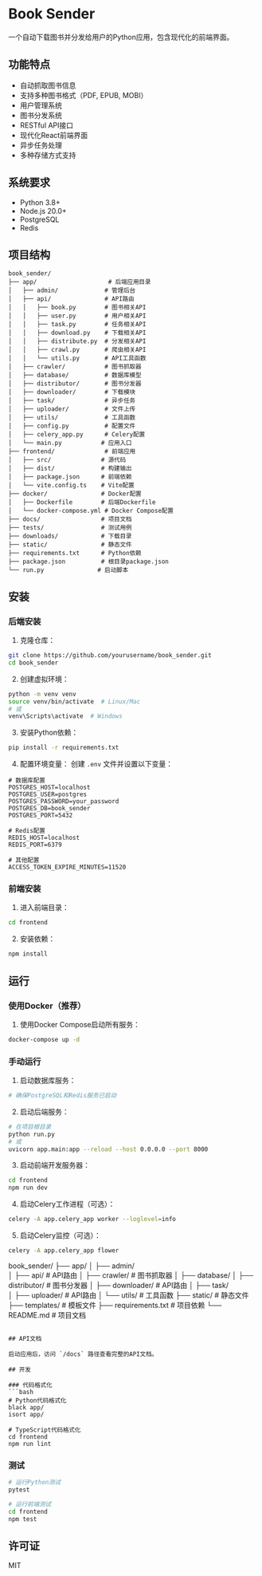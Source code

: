 # Book Sender

一个自动下载图书并分发给用户的Python应用，包含现代化的前端界面。

## 功能特点

- 自动抓取图书信息
- 支持多种图书格式（PDF, EPUB, MOBI）
- 用户管理系统
- 图书分发系统
- RESTful API接口
- 现代化React前端界面
- 异步任务处理
- 多种存储方式支持

## 系统要求

- Python 3.8+
- Node.js 20.0+
- PostgreSQL
- Redis

## 项目结构

```
book_sender/
├── app/                    # 后端应用目录
│   ├── admin/             # 管理后台
│   ├── api/               # API路由
│   │   ├── book.py        # 图书相关API
│   │   ├── user.py        # 用户相关API
│   │   ├── task.py        # 任务相关API
│   │   ├── download.py    # 下载相关API
│   │   ├── distribute.py  # 分发相关API
│   │   ├── crawl.py       # 爬虫相关API
│   │   └── utils.py       # API工具函数
│   ├── crawler/           # 图书抓取器
│   ├── database/          # 数据库模型
│   ├── distributor/       # 图书分发器
│   ├── downloader/        # 下载模块
│   ├── task/              # 异步任务
│   ├── uploader/          # 文件上传
│   ├── utils/             # 工具函数
│   ├── config.py          # 配置文件
│   ├── celery_app.py      # Celery配置
│   └── main.py           # 应用入口
├── frontend/              # 前端应用
│   ├── src/              # 源代码
│   ├── dist/             # 构建输出
│   ├── package.json      # 前端依赖
│   └── vite.config.ts    # Vite配置
├── docker/               # Docker配置
│   ├── Dockerfile        # 后端Dockerfile
│   └── docker-compose.yml # Docker Compose配置
├── docs/                 # 项目文档
├── tests/                # 测试用例
├── downloads/            # 下载目录
├── static/               # 静态文件
├── requirements.txt      # Python依赖
├── package.json          # 根目录package.json
└── run.py               # 启动脚本
```

## 安装

### 后端安装

1. 克隆仓库：
```bash
git clone https://github.com/yourusername/book_sender.git
cd book_sender
```

2. 创建虚拟环境：
```bash
python -m venv venv
source venv/bin/activate  # Linux/Mac
# 或
venv\Scripts\activate  # Windows
```

3. 安装Python依赖：
```bash
pip install -r requirements.txt
```

4. 配置环境变量：
创建 `.env` 文件并设置以下变量：
```env
# 数据库配置
POSTGRES_HOST=localhost
POSTGRES_USER=postgres
POSTGRES_PASSWORD=your_password
POSTGRES_DB=book_sender
POSTGRES_PORT=5432

# Redis配置
REDIS_HOST=localhost
REDIS_PORT=6379

# 其他配置
ACCESS_TOKEN_EXPIRE_MINUTES=11520
```

### 前端安装

1. 进入前端目录：
```bash
cd frontend
```

2. 安装依赖：
```bash
npm install
```

## 运行

### 使用Docker（推荐）

1. 使用Docker Compose启动所有服务：
```bash
docker-compose up -d
```

### 手动运行

1. 启动数据库服务：
```bash
# 确保PostgreSQL和Redis服务已启动
```

2. 启动后端服务：
```bash
# 在项目根目录
python run.py
# 或
uvicorn app.main:app --reload --host 0.0.0.0 --port 8000
```

3. 启动前端开发服务器：
```bash
cd frontend
npm run dev
```

4. 启动Celery工作进程（可选）：
```bash
celery -A app.celery_app worker --loglevel=info
```

5. 启动Celery监控（可选）：
```bash
celery -A app.celery_app flower
```
book_sender/
├── app/
│   ├── admin/          
│   ├── api/            # API路由
│   ├── crawler/        # 图书抓取器
│   ├── database/
│   ├── distributor/    # 图书分发器
│   ├── downloader/            # API路由
│   ├── task/            
│   ├── uploader/            # API路由
│   └── utils/          # 工具函数
├── static/             # 静态文件
├── templates/          # 模板文件
├── requirements.txt    # 项目依赖
└── README.md          # 项目文档
```

## API文档

启动应用后，访问 `/docs` 路径查看完整的API文档。

## 开发

### 代码格式化
```bash
# Python代码格式化
black app/
isort app/

# TypeScript代码格式化
cd frontend
npm run lint
```

### 测试
```bash
# 运行Python测试
pytest

# 运行前端测试
cd frontend
npm test
```

## 许可证

MIT 